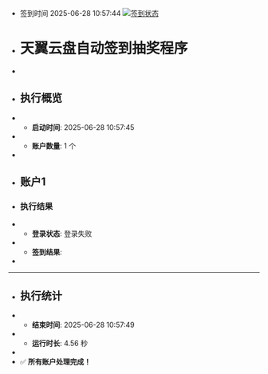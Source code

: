 - 签到时间 2025-06-28 10:57:44 [![签到状态](https://github.com/SimpleTry/189pan/actions/workflows/main.yml/badge.svg?branch=main)](https://github.com/SimpleTry/189pan/actions/workflows/main.yml)
- # 天翼云盘自动签到抽奖程序
- 
- ## 执行概览
- - **启动时间**: 2025-06-28 10:57:45
- - **账户数量**: 1 个
- 
- ## 账户1
- ### 执行结果
- - **登录状态**: 登录失败
- - **签到结果**: 
- 
- ---
- ## 执行统计
- - **结束时间**: 2025-06-28 10:57:49
- - **运行时长**: 4.56 秒
- 
- ✅ **所有账户处理完成！**
